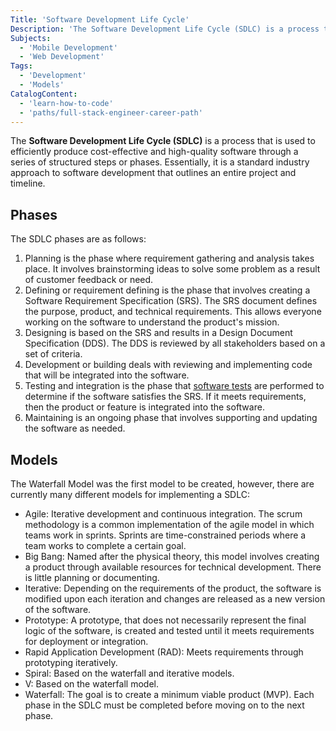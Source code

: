 ```yaml
---
Title: 'Software Development Life Cycle'
Description: 'The Software Development Life Cycle (SDLC) is a process that is used to efficiently produce cost-effective and high-quality software through a series of structured steps or phases.'
Subjects:
  - 'Mobile Development'
  - 'Web Development'
Tags:
  - 'Development'
  - 'Models'
CatalogContent:
  - 'learn-how-to-code'
  - 'paths/full-stack-engineer-career-path'
---
```


The **Software Development Life Cycle (SDLC)** is a process that is used to efficiently produce cost-effective and high-quality software through a series of structured steps or phases. Essentially, it is a standard industry approach to software development that outlines an entire project and timeline.

## Phases

The SDLC phases are as follows:

1. Planning is the phase where requirement gathering and analysis takes place. It involves brainstorming ideas to solve some problem as a result of customer feedback or need.
2. Defining or requirement defining is the phase that involves creating a Software Requirement Specification (SRS). The SRS document defines the purpose, product, and technical requirements. This allows everyone working on the software to understand the product's mission.
3. Designing is based on the SRS and results in a Design Document Specification (DDS). The DDS is reviewed by all stakeholders based on a set of criteria.
4. Development or building deals with reviewing and implementing code that will be integrated into the software.
5. Testing and integration is the phase that [software tests](https://www.codecademy.com/resources/docs/general/software-testing) are performed to determine if the software satisfies the SRS. If it meets requirements, then the product or feature is integrated into the software.
6. Maintaining is an ongoing phase that involves supporting and updating the software as needed.

## Models

The Waterfall Model was the first model to be created, however, there are currently many different models for implementing a SDLC:

- Agile: Iterative development and continuous integration. The scrum methodology is a common implementation of the agile model in which teams work in sprints. Sprints are time-constrained periods where a team works to complete a certain goal.
- Big Bang: Named after the physical theory, this model involves creating a product through available resources for technical development. There is little planning or documenting.
- Iterative: Depending on the requirements of the product, the software is modified upon each iteration and changes are released as a new version of the software.
- Prototype: A prototype, that does not necessarily represent the final logic of the software, is created and tested until it meets requirements for deployment or integration.
- Rapid Application Development (RAD): Meets requirements through prototyping iteratively.
- Spiral: Based on the waterfall and iterative models.
- V: Based on the waterfall model.
- Waterfall: The goal is to create a minimum viable product (MVP). Each phase in the SDLC must be completed before moving on to the next phase.
